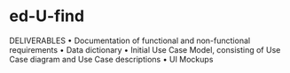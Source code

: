# ed-U-find
DELIVERABLES
• Documentation of functional and non-functional requirements
• Data dictionary
• Initial Use Case Model, consisting of Use Case diagram and Use Case descriptions
• UI Mockups
